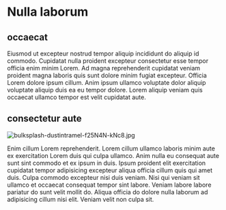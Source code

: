 # Nulla laborum

## occaecat

Eiusmod ut excepteur nostrud tempor aliquip incididunt do aliquip id commodo. Cupidatat nulla proident excepteur consectetur esse tempor officia enim minim Lorem. Ad magna reprehenderit cupidatat veniam proident magna laboris quis sunt dolore minim fugiat excepteur. Officia Lorem dolore ipsum cillum. Anim ipsum ullamco voluptate dolor aliquip voluptate aliquip duis ea eu tempor dolore. Lorem aliquip veniam quis occaecat ullamco tempor est velit cupidatat aute.

## consectetur aute

<img class="bordered" src="/_merged_assets/_static/images/bulksplash-dustintramel-f25N4N-kNc8.jpg" alt="bulksplash-dustintramel-f25N4N-kNc8.jpg" />

Enim cillum Lorem reprehenderit. Lorem cillum ullamco laboris minim aute ex exercitation Lorem duis qui culpa ullamco. Anim nulla eu consequat aute sunt sint commodo et ex ipsum in duis. Ipsum proident elit exercitation cupidatat tempor adipisicing excepteur aliqua officia cillum quis qui amet duis. Culpa commodo excepteur nisi duis veniam. Nisi qui veniam sit ullamco et occaecat consequat tempor sint labore. Veniam labore labore pariatur do sunt velit mollit do. Aliqua officia do dolore nulla laborum ad adipisicing cillum nisi elit. Veniam velit non culpa sit.